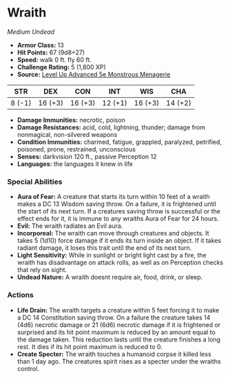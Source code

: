 # Wraith

*Medium* *Undead*

- **Armor Class:** 13
- **Hit Points:** 67 (9d8+27)
- **Speed:** walk 0 ft. fly 60 ft.
- **Challenge Rating:** 5 (1,800 XP)
- **Source:** [Level Up Advanced 5e Monstrous Menagerie](https://www.levelup5e.com)

| STR | DEX | CON | INT | WIS | CHA |
| --- | --- | --- | --- | --- | --- |
| 8 (-1) | 16 (+3) | 16 (+3) | 12 (+1) | 16 (+3) | 14 (+2) |

- **Damage Immunities:** necrotic, poison
- **Damage Resistances:** acid, cold, lightning, thunder; damage from nonmagical, non-silvered weapons
- **Condition Immunities:** charmed, fatigue, grappled, paralyzed, petrified, poisoned, prone, restrained, unconscious
- **Senses:** darkvision 120 ft., passive Perception 12
- **Languages:** the languages it knew in life
### Special Abilities
- **Aura of Fear:** A creature that starts its turn within 10 feet of a wraith makes a DC 13 Wisdom saving throw. On a failure, it is frightened until the start of its next turn. If a creatures saving throw is successful or the effect ends for it, it is immune to any wraiths Aura of Fear for 24 hours.
- **Evil:** The wraith radiates an Evil aura.
- **Incorporeal:** The wraith can move through creatures and objects. It takes 5 (1d10) force damage if it ends its turn inside an object. If it takes radiant damage, it loses this trait until the end of its next turn.
- **Light Sensitivity:** While in sunlight or bright light cast by a fire, the wraith has disadvantage on attack rolls, as well as on Perception checks that rely on sight.
- **Undead Nature:** A wraith doesnt require air, food, drink, or sleep.
### Actions
- **Life Drain:** The wraith targets a creature within 5 feet  forcing it to make a DC 14 Constitution saving throw. On a failure  the creature takes 14 (4d6) necrotic damage  or 21 (6d6) necrotic damage if it is frightened or surprised  and its hit point maximum is reduced by an amount equal to the damage taken. This reduction lasts until the creature finishes a long rest. It dies if its hit point maximum is reduced to 0.
- **Create Specter:** The wraith touches a humanoid corpse it killed less than 1 day ago. The creatures spirit rises as a specter under the wraiths control.

